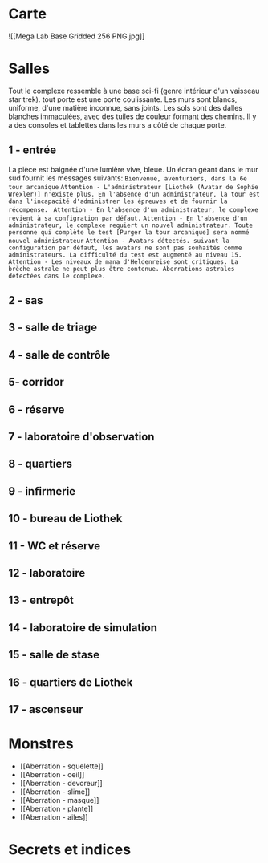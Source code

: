 # Carte

![[Mega Lab Base Gridded 256 PNG.jpg]]

# Salles
Tout le complexe ressemble à une base sci-fi (genre intérieur d'un vaisseau star trek).
tout porte est une porte coulissante. Les murs sont blancs, uniforme, d'une matière inconnue, sans joints. Les sols sont des dalles blanches immaculées, avec des tuiles de couleur formant des chemins.
Il y a des consoles et tablettes dans les murs a côté de chaque porte.

## 1 - entrée
La pièce est baignée d'une lumière vive, bleue. Un écran géant dans le mur sud fournit les messages suivants:
`Bienvenue, aventuriers, dans la 6e tour arcanique`
`Attention - L'administrateur [Liothek (Avatar de Sophie Wrexler)] n'existe plus. En l'absence d'un administrateur, la tour est dans l'incapacité d'administrer les épreuves et de fournir la récompense. `
`Attention - En l'absence d'un administrateur, le complexe revient à sa configration par défaut.`
`Attention - En l'absence d'un administrateur, le complexe requiert un nouvel administrateur. Toute personne qui complète le test [Purger la tour arcanique] sera nommé nouvel administrateur`
`Attention - Avatars détectés. suivant la configuration par défaut, les avatars ne sont pas souhaités comme administrateurs. La difficulté du test est augmenté au niveau 15.`
`Attention - Les niveaux de mana d'Heldenreise sont critiques. La brèche astrale ne peut plus être contenue. Aberrations astrales détectées dans le complexe.`

## 2 - sas
## 3 - salle de triage
## 4 - salle de contrôle
## 5- corridor
## 6 - réserve
## 7 - laboratoire d'observation
## 8 - quartiers
## 9 - infirmerie
## 10 - bureau de Liothek
## 11 - WC et réserve
## 12 - laboratoire
## 13 - entrepôt
## 14 - laboratoire de simulation
## 15 - salle de stase
## 16 - quartiers de Liothek
## 17 - ascenseur


# Monstres
- [[Aberration - squelette]]
- [[Aberration - oeil]]
- [[Aberration - devoreur]]
- [[Aberration - slime]]
- [[Aberration - masque]]
- [[Aberration - plante]]
- [[Aberration - ailes]]

# Secrets et indices
